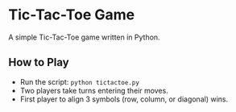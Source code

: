 # Tic-Tac-Toe Game

A simple Tic-Tac-Toe game written in Python.

## How to Play
- Run the script: `python tictactoe.py`
- Two players take turns entering their moves.
- First player to align 3 symbols (row, column, or diagonal) wins.
